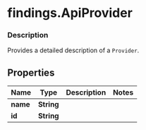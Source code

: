 # findings.ApiProvider

### Description

Provides a detailed description of a `Provider`.

## Properties
Name | Type | Description | Notes
------------ | ------------- | ------------- | -------------
**name** | **String** |  | 
**id** | **String** |  | 

